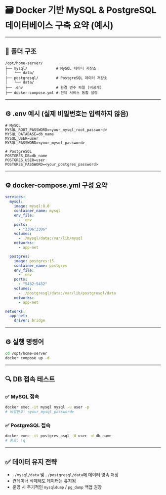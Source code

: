 # 🗃️ Docker 기반 MySQL & PostgreSQL 데이터베이스 구축 요약 (예시)

---

## 📁 폴더 구조

```
/opt/home-server/
├── mysql/             # MySQL 데이터 저장소
│   └── data/
├── postgresql/        # PostgreSQL 데이터 저장소
│   └── data/
├── .env               # 환경 변수 파일 (비공개)
├── docker-compose.yml # 전체 서비스 통합 설정
```

---

## ⚙️ .env 예시 (실제 비밀번호는 입력하지 않음)

```env
# MySQL
MYSQL_ROOT_PASSWORD=<your_mysql_root_password>
MYSQL_DATABASE=db_name
MYSQL_USER=user
MYSQL_PASSWORD=<your_mysql_password>

# PostgreSQL
POSTGRES_DB=db_name
POSTGRES_USER=user
POSTGRES_PASSWORD=<your_postgres_password>
```

---

## ⚙️️ docker-compose.yml 구성 요약

```yaml
services:
  mysql:
    image: mysql:8.0
    container_name: mysql
    env_file:
      - .env
    ports:
      - "3306:3306"
    volumes:
      - ./mysql/data:/var/lib/mysql
    networks:
      - app-net

  postgres:
    image: postgres:15
    container_name: postgres
    env_file:
      - .env
    ports:
      - "5432:5432"
    volumes:
      - ./postgresql/data:/var/lib/postgresql/data
    networks:
      - app-net

networks:
  app-net:
    driver: bridge
```

---

## ⚙️ 실행 명령어

```bash
cd /opt/home-server
docker compose up -d
```

---

## 🔍 DB 접속 테스트

### ✅ MySQL 접속

```bash
docker exec -it mysql mysql -u user -p
# 비밀번호: <your_mysql_password>
```

### ✅ PostgreSQL 접속

```bash
docker exec -it postgres psql -U user -d db_name
# 종료: \q
```

---

## ✅ 데이터 유지 전략

- `./mysql/data` 및 `./postgresql/data`에 데이터 영속 저장
- 컨테이너 삭제해도 데이터는 유지됨
- 운영 시 주기적인 `mysqldump` / `pg_dump` 백업 권장


